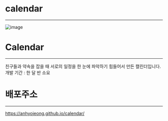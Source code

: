 # calendar
---
![image](https://github.com/anhyojeong/calendar/assets/87750523/4d09092a-8683-4537-8d59-412644641a0b)


# Calendar
---
친구들과 약속을 잡을 때 서로의 일정을 한 눈에 파악하기 힘들어서 만든 캘린더입니다.
개발 기간 : 한 달 반 소요


# 배포주소
---
https://anhyojeong.github.io/calendar/




